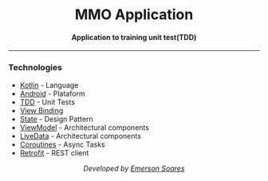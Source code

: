 <div  align="center">
<!-- Top Image and Title -->
<h1>
MMO Application
</h1>
<!-- Subtitle/Description -->
<h4>Application to training unit test(TDD)</h4>
</div>

---

### Technologies
- [Kotlin](https://kotlinlang.org) - Language
- [Android](https://developer.android.com) - Plataform
- [TDD](https://developer.android.com/training/testing/fundamentals) - Unit Tests
- [View Binding](https://developer.android.com/topic/libraries/view-binding?hl=pt-br)
- [State](https://refactoring.guru/design-patterns/state) - Design Pattern
- [ViewModel](https://developer.android.com/topic/libraries/architecture/viewmodel) - Architectural components
- [LiveData](https://developer.android.com/topic/libraries/architecture/livedata) - Architectural components
- [Coroutines](https://developer.android.com/kotlin/coroutines) - Async Tasks
- [Retrofit](https://square.github.io/retrofit) - REST client

<div align="center">
<p><i>Developed by <a href="https://www.linkedin.com/in/emerson-s-souza/">Emerson Soares</i></p>
</div>
<p>
